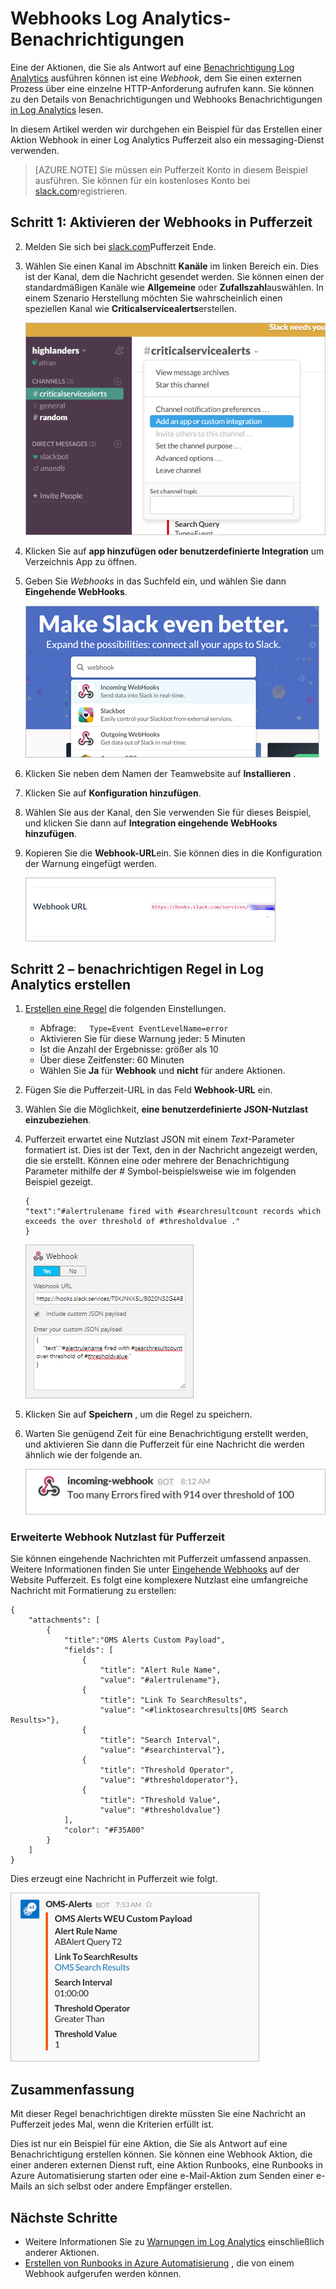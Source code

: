<properties
   pageTitle="Log Analytics benachrichtigen Webhook Beispiel"
   description="Eine der Aktionen, die Sie als Antwort auf eine Warnung Log Analytics ausführen können ist eine *Webhook*, dem Sie einen externen Prozess über eine einzelne HTTP-Anforderung aufrufen kann. In diesem Artikel führt durch ein Beispiel für eine Aktion Webhook in einer Log Analytics mit Pufferzeit erstellen."
   services="log-analytics"
   documentationCenter=""
   authors="bwren"
   manager="jwhit"
   editor="tysonn" />
<tags
   ms.service="log-analytics"
   ms.devlang="na"
   ms.topic="article"
   ms.tgt_pltfrm="na"
   ms.workload="infrastructure-services"
   ms.date="10/27/2016"
   ms.author="bwren" />

# <a name="webhooks-in-log-analytics-alerts"></a>Webhooks Log Analytics-Benachrichtigungen

Eine der Aktionen, die Sie als Antwort auf eine [Benachrichtigung Log Analytics](log-analytics-alerts.md) ausführen können ist eine *Webhook*, dem Sie einen externen Prozess über eine einzelne HTTP-Anforderung aufrufen kann.  Sie können zu den Details von Benachrichtigungen und Webhooks Benachrichtigungen [in Log Analytics](log-analytics-alerts.md) lesen.

In diesem Artikel werden wir durchgehen ein Beispiel für das Erstellen einer Aktion Webhook in einer Log Analytics Pufferzeit also ein messaging-Dienst verwenden.

>[AZURE.NOTE] Sie müssen ein Pufferzeit Konto in diesem Beispiel ausführen.  Sie können für ein kostenloses Konto bei [slack.com](http://slack.com)registrieren.

## <a name="step-1---enable-webhooks-in-slack"></a>Schritt 1: Aktivieren der Webhooks in Pufferzeit
2.  Melden Sie sich bei [slack.com](http://slack.com)Pufferzeit Ende.
3.  Wählen Sie einen Kanal im Abschnitt **Kanäle** im linken Bereich ein.  Dies ist der Kanal, dem die Nachricht gesendet werden.  Sie können einen der standardmäßigen Kanäle wie **Allgemeine** oder **Zufallszahl**auswählen.  In einem Szenario Herstellung möchten Sie wahrscheinlich einen speziellen Kanal wie **Criticalservicealerts**erstellen. <br>

    ![Pufferzeit Kanäle](media/log-analytics-alerts-webhooks/oms-webhooks01.png)

3. Klicken Sie auf **app hinzufügen oder benutzerdefinierte Integration** um Verzeichnis App zu öffnen.
3.  Geben Sie *Webhooks* in das Suchfeld ein, und wählen Sie dann **Eingehende WebHooks**. <br>

    ![Pufferzeit Kanäle](media/log-analytics-alerts-webhooks/oms-webhooks02.png)

4.  Klicken Sie neben dem Namen der Teamwebsite auf **Installieren** .
5.  Klicken Sie auf **Konfiguration hinzufügen**.
6.  Wählen Sie aus der Kanal, den Sie verwenden Sie für dieses Beispiel, und klicken Sie dann auf **Integration eingehende WebHooks hinzufügen**.  
6. Kopieren Sie die **Webhook-URL**ein.  Sie können dies in die Konfiguration der Warnung eingefügt werden. <br>

    ![Pufferzeit Kanäle](media/log-analytics-alerts-webhooks/oms-webhooks05.png)

## <a name="step-2---create-alert-rule-in-log-analytics"></a>Schritt 2 – benachrichtigen Regel in Log Analytics erstellen
1.  [Erstellen eine Regel](log-analytics-alerts.md) die folgenden Einstellungen.
    - Abfrage:```    Type=Event EventLevelName=error ```
    - Aktivieren Sie für diese Warnung jeder: 5 Minuten
    - Ist die Anzahl der Ergebnisse: größer als 10
    - Über diese Zeitfenster: 60 Minuten
    - Wählen Sie **Ja** für **Webhook** und **nicht** für andere Aktionen.
7. Fügen Sie die Pufferzeit-URL in das Feld **Webhook-URL** ein.
8. Wählen Sie die Möglichkeit, **eine benutzerdefinierte JSON-Nutzlast einzubeziehen**.
9. Pufferzeit erwartet eine Nutzlast JSON mit einem *Text*-Parameter formatiert ist.  Dies ist der Text, den in der Nachricht angezeigt werden, die sie erstellt.  Können eine oder mehrere der Benachrichtigung Parameter mithilfe der *#* Symbol-beispielsweise wie im folgenden Beispiel gezeigt.

    ```
    {
    "text":"#alertrulename fired with #searchresultcount records which exceeds the over threshold of #thresholdvalue ."
    }
    ```

    ![Beispiel für JSON-Nutzlast](media/log-analytics-alerts-webhooks/oms-webhooks07.png)

9.  Klicken Sie auf **Speichern** , um die Regel zu speichern.

10. Warten Sie genügend Zeit für eine Benachrichtigung erstellt werden, und aktivieren Sie dann die Pufferzeit für eine Nachricht die werden ähnlich wie der folgende an.

    ![Beispiel für Webhook in Pufferzeit](media/log-analytics-alerts-webhooks/oms-webhooks08.png)


### <a name="advanced-webhook-payload-for-slack"></a>Erweiterte Webhook Nutzlast für Pufferzeit

Sie können eingehende Nachrichten mit Pufferzeit umfassend anpassen. Weitere Informationen finden Sie unter [Eingehende Webhooks](https://api.slack.com/incoming-webhooks) auf der Website Pufferzeit. Es folgt eine komplexere Nutzlast eine umfangreiche Nachricht mit Formatierung zu erstellen:

    {
        "attachments": [
            {
                "title":"OMS Alerts Custom Payload",
                "fields": [
                    {
                        "title": "Alert Rule Name",
                        "value": "#alertrulename"},
                    {
                        "title": "Link To SearchResults",
                        "value": "<#linktosearchresults|OMS Search Results>"},
                    {
                        "title": "Search Interval",
                        "value": "#searchinterval"},
                    {
                        "title": "Threshold Operator",
                        "value": "#thresholdoperator"},
                    {
                        "title": "Threshold Value",
                        "value": "#thresholdvalue"}
                ],
                "color": "#F35A00"
            }
        ]
    }


Dies erzeugt eine Nachricht in Pufferzeit wie folgt.

![Beispiel für die Nachricht in Pufferzeit](media/log-analytics-alerts-webhooks/oms-webhooks09.png)

## <a name="summary"></a>Zusammenfassung

Mit dieser Regel benachrichtigen direkte müssten Sie eine Nachricht an Pufferzeit jedes Mal, wenn die Kriterien erfüllt ist.  

Dies ist nur ein Beispiel für eine Aktion, die Sie als Antwort auf eine Benachrichtigung erstellen können.  Sie können eine Webhook Aktion, die einer anderen externen Dienst ruft, eine Aktion Runbooks, eine Runbooks in Azure Automatisierung starten oder eine e-Mail-Aktion zum Senden einer e-Mails an sich selbst oder andere Empfänger erstellen.   

## <a name="next-steps"></a>Nächste Schritte

- Weitere Informationen Sie zu [Warnungen im Log Analytics](log-analytics-alerts.md) einschließlich anderer Aktionen.
- [Erstellen von Runbooks in Azure Automatisierung](../automation/automation-webhooks.md) , die von einem Webhook aufgerufen werden können.
